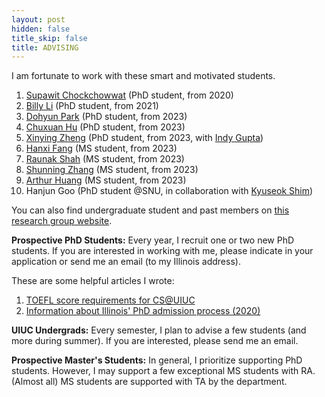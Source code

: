 ```yaml
---
layout: post
hidden: false
title_skip: false
title: ADVISING
---
```


I am fortunate to work with these smart and motivated students.

1. [Supawit Chockchowwat](https://supawit.chockchowwat.com/) (PhD student, from 2020)
1. [Billy Li](https://billyzhaohengli.github.io/) (PhD student, from 2021)
1. [Dohyun Park](https://www.linkedin.com/in/dohyun1357/?originalSubdomain=kr) (PhD student, from 2023)
1. [Chuxuan Hu](https://cs.illinois.edu/research/undergraduate-research/summer-research-experience-undergraduates/participants/chuxuan-hu) (PhD student, from 2023)
1. [Xinying Zheng](https://scholar.google.com/citations?user=FGt19a0AAAAJ&hl=en) (PhD student, from 2023, with [Indy Gupta](http://indy.cs.illinois.edu/))
1. [Hanxi Fang](https://www.linkedin.com/in/hanxi-fang-aa2252280/) (MS student, from 2023)
1. [Raunak Shah](https://www.linkedin.com/in/raunaks13/) (MS student, from 2023)
1. [Shunning Zhang](https://www.linkedin.com/in/shuning-zhang-2001/) (MS student, from 2023)
1. [Arthur Huang](https://www.linkedin.com/in/arthur-huang-08bb75167/) (MS student, from 2023)
1. Hanjun Goo (PhD student @SNU, in collaboration with [Kyuseok Shim](http://kdd.snu.ac.kr/~shim/))

You can also find undergraduate student and past members on [this research group website](http://createlab.cs.illinois.edu/).


**Prospective PhD Students:** 
Every year, I recruit one or two new PhD students.
If you are interested in working with me, please indicate in your application or 
send me an email (to my Illinois address).


These are some helpful articles I wrote:
1. [TOEFL score requirements for CS@UIUC](https://yongjoopark.medium.com/toefl-for-cs-illinois-2d140efcf2ab)
1. [Information about Illinois' PhD admission process (2020)](https://yongjoopark.medium.com/illinoiscs-admission-process-67412ae83297)


**UIUC Undergrads:** 
Every semester, I plan to advise a few students (and more during summer). 
If you are interested, please send me an email.

**Prospective Master's Students:** 
In general, I prioritize supporting PhD students. 
However, I may support a few exceptional MS students with RA. 
(Almost all) MS students are supported with TA by the department.

